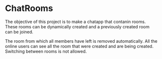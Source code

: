 # ChatRooms

The objective of this project is to make a chatapp that contanin rooms. These rooms can be dynamically created and a previously created room can be joined. 

The room from which all members have left is removed automatically. All the online users can see all the room that were created and are being created. Switching between rooms is not allowed.

